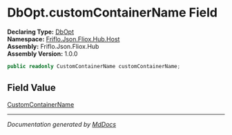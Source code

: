 ﻿<!--  
  <auto-generated>   
    The contents of this file were generated by a tool.  
    Changes to this file may be list if the file is regenerated  
  </auto-generated>   
-->

# DbOpt.customContainerName Field

**Declaring Type:** [DbOpt](../index.md)  
**Namespace:** [Friflo.Json.Fliox.Hub.Host](../../index.md)  
**Assembly:** Friflo.Json.Fliox.Hub  
**Assembly Version:** 1.0.0

```csharp
public readonly CustomContainerName customContainerName;
```

## Field Value

[CustomContainerName](../../CustomContainerName/index.md)

___

*Documentation generated by [MdDocs](https://github.com/ap0llo/mddocs)*
